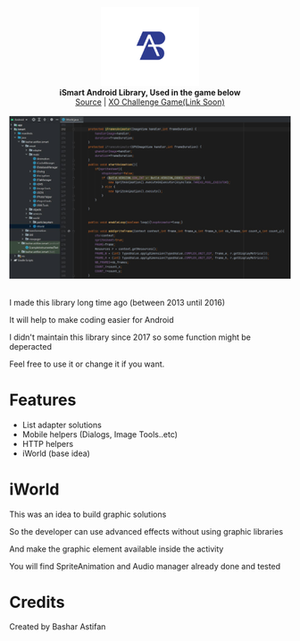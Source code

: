 <p align="center">
  <img src="assets/logo.png" width="176"><br>
  <b>iSmart Android Library, Used in the game below</b><br>
  <a href="./src">Source</a> |
  <a href="https://play.google.com/store/apps/details?id=bashar.astifan.xochallenge">XO Challenge Game(Link Soon)</a> 
  <br><br>
  <img src="assets/screen.jpg"><br><br>
</p>


I made this library long time ago (between 2013 until 2016)

It will help to make coding easier for Android

I didn't maintain this library since 2017 so some function might be deperacted

Feel free to use it or change it if you want.


# Features

- List adapter solutions
- Mobile helpers (Dialogs, Image Tools..etc)
- HTTP helpers
- iWorld (base idea)


# iWorld

This was an idea to build graphic solutions 

So the developer can use advanced effects without using graphic libraries

And make the graphic element available inside the activity

You will find SpriteAnimation and Audio manager already done and tested


# Credits

Created by Bashar Astifan